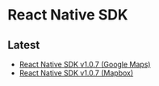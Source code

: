 # React Native SDK

## Latest

* [React Native SDK v1.0.7 (Google Maps)](https://app.mapsindoors.com/mapsindoors/reference/react-native/google-maps/1.0.7/index.html)
* [React Native SDK v1.0.7 (Mapbox)](https://app.mapsindoors.com/mapsindoors/reference/react-native/mapbox/1.0.7/index.html)
